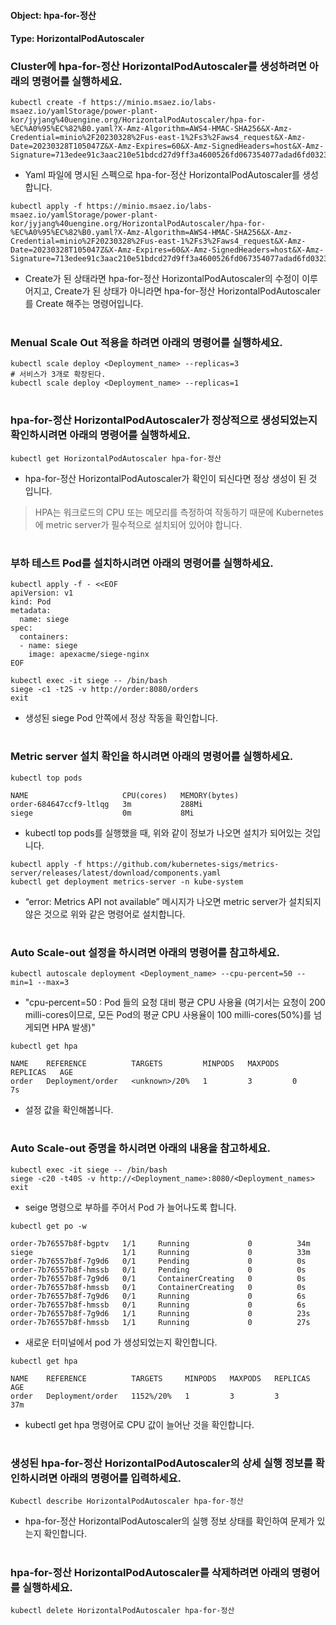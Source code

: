 
#### Object: hpa-for-정산
#### Type: HorizontalPodAutoscaler

### Cluster에 hpa-for-정산 HorizontalPodAutoscaler를 생성하려면 아래의 명령어를 실행하세요.

```
kubectl create -f https://minio.msaez.io/labs-msaez.io/yamlStorage/power-plant-kor/jyjang%40uengine.org/HorizontalPodAutoscaler/hpa-for-%EC%A0%95%EC%82%B0.yaml?X-Amz-Algorithm=AWS4-HMAC-SHA256&X-Amz-Credential=minio%2F20230328%2Fus-east-1%2Fs3%2Faws4_request&X-Amz-Date=20230328T105047Z&X-Amz-Expires=60&X-Amz-SignedHeaders=host&X-Amz-Signature=713edee91c3aac210e51bdcd27d9ff3a4600526fd067354077adad6fd0323a44
```
- Yaml 파일에 명시된 스펙으로 hpa-for-정산 HorizontalPodAutoscaler를 생성합니다.

```
kubectl apply -f https://minio.msaez.io/labs-msaez.io/yamlStorage/power-plant-kor/jyjang%40uengine.org/HorizontalPodAutoscaler/hpa-for-%EC%A0%95%EC%82%B0.yaml?X-Amz-Algorithm=AWS4-HMAC-SHA256&X-Amz-Credential=minio%2F20230328%2Fus-east-1%2Fs3%2Faws4_request&X-Amz-Date=20230328T105047Z&X-Amz-Expires=60&X-Amz-SignedHeaders=host&X-Amz-Signature=713edee91c3aac210e51bdcd27d9ff3a4600526fd067354077adad6fd0323a44
```
- Create가 된 상태라면 hpa-for-정산 HorizontalPodAutoscaler의 수정이 이루어지고, Create가 된 상태가 아니라면 hpa-for-정산 HorizontalPodAutoscaler를 Create 해주는 명령어입니다.  
#

### Menual Scale Out 적용을 하려면 아래의 명령어를 실행하세요.
```
kubectl scale deploy <Deployment_name> --replicas=3
# 서비스가 3개로 확장된다.
kubectl scale deploy <Deployment_name> --replicas=1
```
#

### hpa-for-정산 HorizontalPodAutoscaler가 정상적으로 생성되었는지 확인하시려면 아래의 명령어를 실행하세요.

```
kubectl get HorizontalPodAutoscaler hpa-for-정산
```
- hpa-for-정산 HorizontalPodAutoscaler가 확인이 되신다면 정상 생성이 된 것 입니다.
> HPA는 워크로드의 CPU 또는 메모리를 측정하여 작동하기 때문에 Kubernetes 에 metric server가 필수적으로 설치되어 있어야 합니다.  
#

### 부하 테스트 Pod를 설치하시려면 아래의 명령어를 실행하세요.

```
kubectl apply -f - <<EOF
apiVersion: v1
kind: Pod
metadata:
  name: siege
spec:
  containers:
  - name: siege
    image: apexacme/siege-nginx
EOF
```

```
kubectl exec -it siege -- /bin/bash
siege -c1 -t2S -v http://order:8080/orders
exit
```
- 생성된 siege Pod 안쪽에서 정상 작동을 확인합니다.
#

### Metric server 설치 확인을 하시려면 아래의 명령어를 실행하세요.

```
kubectl top pods

NAME                     CPU(cores)   MEMORY(bytes)   
order-684647ccf9-ltlqg   3m           288Mi           
siege                    0m           8Mi  

```
- kubectl top pods를 실행했을 때, 위와 같이 정보가 나오면 설치가 되어있는 것입니다.

```
kubectl apply -f https://github.com/kubernetes-sigs/metrics-server/releases/latest/download/components.yaml
kubectl get deployment metrics-server -n kube-system
```
- “error: Metrics API not available” 메시지가 나오면 metric server가 설치되지 않은 것으로 위와 같은 명령어로 설치합니다.
#

### Auto Scale-out 설정을 하시려면 아래의 명령어를 참고하세요.

```
kubectl autoscale deployment <Deployment_name> --cpu-percent=50 --min=1 --max=3
```
- "cpu-percent=50 : Pod 들의 요청 대비 평균 CPU 사용율 (여기서는 요청이 200 milli-cores이므로, 모든 Pod의 평균 CPU 사용율이 100 milli-cores(50%)를 넘게되면 HPA 발생)"

```
kubectl get hpa

NAME    REFERENCE          TARGETS         MINPODS   MAXPODS   REPLICAS   AGE
order   Deployment/order   <unknown>/20%   1         3         0          7s
```
- 설정 값을 확인해봅니다.
#

### Auto Scale-out 증명을 하시려면 아래의 내용을 참고하세요.

```
kubectl exec -it siege -- /bin/bash
siege -c20 -t40S -v http://<Deployment_name>:8080/<Deployment_names>
exit
```
- seige 명령으로 부하를 주어서 Pod 가 늘어나도록 합니다.

```
kubectl get po -w

order-7b76557b8f-bgptv   1/1     Running             0          34m
siege                    1/1     Running             0          33m
order-7b76557b8f-7g9d6   0/1     Pending             0          0s
order-7b76557b8f-hmssb   0/1     Pending             0          0s
order-7b76557b8f-7g9d6   0/1     ContainerCreating   0          0s
order-7b76557b8f-hmssb   0/1     ContainerCreating   0          0s
order-7b76557b8f-7g9d6   0/1     Running             0          6s
order-7b76557b8f-hmssb   0/1     Running             0          6s
order-7b76557b8f-7g9d6   1/1     Running             0          23s
order-7b76557b8f-hmssb   1/1     Running             0          27s

```
- 새로운 터미널에서 pod 가 생성되었는지 확인합니다.

```
kubectl get hpa

NAME    REFERENCE          TARGETS     MINPODS   MAXPODS   REPLICAS   AGE
order   Deployment/order   1152%/20%   1         3         3          37m
```
- kubectl get hpa 명령어로 CPU 값이 늘어난 것을 확인합니다.
#

### 생성된 hpa-for-정산 HorizontalPodAutoscaler의 상세 실행 정보를 확인하시려면 아래의 명령어를 입력하세요.

```
Kubectl describe HorizontalPodAutoscaler hpa-for-정산
```
- hpa-for-정산 HorizontalPodAutoscaler의 실행 정보 상태를 확인하여 문제가 있는지 확인합니다. 
#

### hpa-for-정산 HorizontalPodAutoscaler를 삭제하려면 아래의 명령어를 실행하세요.

```
kubectl delete HorizontalPodAutoscaler hpa-for-정산
```
#
